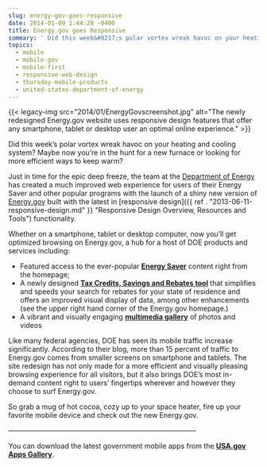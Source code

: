 ```yaml
---
slug: energy-gov-goes-responsive
date: 2014-01-09 1:44:28 -0400
title: Energy.gov goes Responsive
summary: ' Did this week&#8217;s polar vortex wreak havoc on your heating and cooling system? Maybe now you&#8217;re in the hunt for a new furnace or looking for more efficient ways to'
topics:
  - mobile
  - mobile-gov
  - mobile-first
  - responsive-web-design
  - thursday-mobile-products
  - united-states-department-of-energy
---
```


{{< legacy-img src="2014/01/EnergyGovscreenshot.jpg" alt="The newly redesigned Energy.gov website uses responsive design features that offer any smartphone, tablet or desktop user an optimal online experience." >}}

Did this week&#8217;s polar vortex wreak havoc on your heating and cooling system? Maybe now you&#8217;re in the hunt for a new furnace or looking for more efficient ways to keep warm?

Just in time for the epic deep freeze, the team at the [Department of Energy](http://energy.gov/about-us) has created a much improved web experience for users of their Energy Saver and other popular programs with the launch of a shiny new version of [Energy.gov](http://energy.gov/) built with the latest in [responsive design]({{ ref . "2013-06-11-responsive-design.md" }} "Responsive Design Overview, Resources and Tools") functionality.

Whether on a smartphone, tablet or desktop computer, now you&#8217;ll get optimized browsing on Energy.gov, a hub for a host of DOE products and services including:

<ul class="how_to_mobile_list">
  <li>
    Featured access to the ever-popular <strong><a href="http://energy.gov/energysaver/energy-saver">Energy Saver</a></strong> content right from the homepage;
  </li>
  <li>
    A newly designed <strong><a href="http://energy.gov/savings/search?f%5B0%5D=im_field_location_state%3A1549">Tax Credits, Savings and Rebates tool</a></strong> that simplifies and speeds your search for rebates for your state of residence and offers an improved visual display of data, among other enhancements (see the upper right hand corner of the Energy.gov homepage.)
  </li>
  <li>
    A vibrant and visually engaging <strong><a href="http://energy.gov/articles/best-2013-our-favorites-photo-week">multimedia gallery</a></strong> of photos and videos<a href="http://energy.gov/articles/best-2013-our-favorites-photo-week"><br /> </a>
  </li>
</ul>

Like many federal agencies, DOE has seen its mobile traffic increase significantly. According to their blog, more than 15 percent of traffic to Energy.gov comes from smaller screens on smartphone and tablets. The site redesign has not only made for a more efficient and visually pleasing browsing experience for all visitors, but it also brings DOE&#8217;s most in-demand content right to users&#8217; fingertips wherever and however they choose to surf Energy.gov.

So grab a mug of hot cocoa, cozy up to your space heater, fire up your favorite mobile device and check out the new Energy.gov.

&#8212;&#8212;&#8212;&#8212;&#8212;&#8212;&#8212;&#8212;&#8212;&#8212;&#8212;&#8212;&#8212;&#8212;&#8212;&#8212;&#8212;&#8212;&#8212;&#8212;&#8212;&#8212;&#8212;&#8212;&#8212;&#8212;&#8212;

You can download the latest government mobile apps from the **[USA.gov Apps Gallery](http://apps.usa.gov/)**.